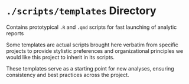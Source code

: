 `./scripts/templates` Directory
=========

Contains prototypical `.R` and `.qmd` scripts for fast launching of analytic reports

Some templates are actual scripts brought here verbatim from specific projects to provide stylistic preferences and organizational principles we would like this project to inherit in its scripts. 

These templates serve as a starting point for new analyses, ensuring consistency and best practices across the project.
